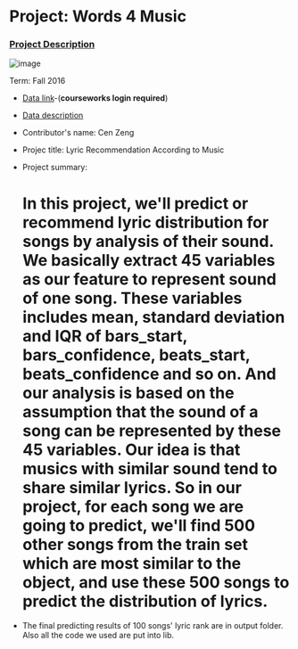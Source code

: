 # Project: Words 4 Music

### [Project Description](doc/Project4_desc.md)

![image](http://cdn.newsapi.com.au/image/v1/f7131c018870330120dbe4b73bb7695c?width=650)

Term: Fall 2016

+ [Data link](https://courseworks2.columbia.edu/courses/11849/files/folder/Project_Files?preview=763391)-(**courseworks login required**)
+ [Data description](doc/readme.html)
+ Contributor's name:
  Cen Zeng
+ Projec title: Lyric Recommendation According to Music
+ Project summary:
  # In this project, we'll predict or recommend lyric distribution for songs by analysis of their sound. We basically extract 45 variables as our feature to represent sound of one song. These variables includes mean, standard deviation and IQR of bars_start, bars_confidence, beats_start, beats_confidence and so on. And our analysis is based on the assumption that the sound of a song can be represented by these 45 variables. Our idea is that musics with similar sound tend to share similar lyrics. So in our project, for each song we are going to predict, we'll find 500 other songs from the train set which are most similar to the object, and use these 500 songs to predict the distribution of lyrics. 
	
+ The final predicting results of 100 songs' lyric rank are in output folder. Also all the code we used are put into lib.
